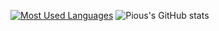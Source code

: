 [![Most Used Languages](https://github-readme-stats.vercel.app/api/top-langs/?username=PiousGaming&layout=compact&theme=dracula)](https://github.com/PiousGaming/github-readme-stats)
![Pious's GitHub stats](https://github-readme-stats.vercel.app/api?username=PiousGaming&show_icons=true&theme=dracula)
